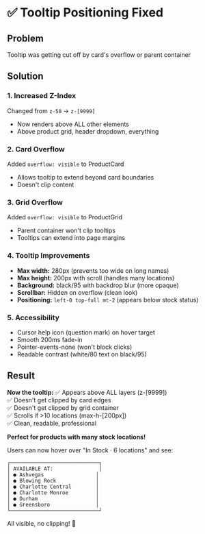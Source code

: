 # ✅ Tooltip Positioning Fixed

## Problem
Tooltip was getting cut off by card's overflow or parent container

## Solution

### **1. Increased Z-Index**
Changed from `z-50` → `z-[9999]`
- Now renders above ALL other elements
- Above product grid, header dropdown, everything

### **2. Card Overflow**
Added `overflow: visible` to ProductCard
- Allows tooltip to extend beyond card boundaries
- Doesn't clip content

### **3. Grid Overflow**
Added `overflow: visible` to ProductGrid
- Parent container won't clip tooltips
- Tooltips can extend into page margins

### **4. Tooltip Improvements**
- **Max width:** 280px (prevents too wide on long names)
- **Max height:** 200px with scroll (handles many locations)
- **Background:** black/95 with backdrop blur (more opaque)
- **Scrollbar:** Hidden on overflow (clean look)
- **Positioning:** `left-0 top-full mt-2` (appears below stock status)

### **5. Accessibility**
- Cursor help icon (question mark) on hover target
- Smooth 200ms fade-in
- Pointer-events-none (won't block clicks)
- Readable contrast (white/80 text on black/95)

## Result

**Now the tooltip:**
✅ Appears above ALL layers (z-[9999])  
✅ Doesn't get clipped by card edges  
✅ Doesn't get clipped by grid container  
✅ Scrolls if >10 locations (max-h-[200px])  
✅ Clean, readable, professional  

**Perfect for products with many stock locations!**

Users can now hover over "In Stock · 6 locations" and see:
```
┌─────────────────────────────┐
│ AVAILABLE AT:               │
│ ● Ashvegas                 │
│ ● Blowing Rock             │
│ ● Charlotte Central        │
│ ● Charlotte Monroe         │
│ ● Durham                   │
│ ● Greensboro               │
└─────────────────────────────┘
```

All visible, no clipping! 🎉

